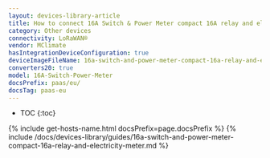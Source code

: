 ```yaml
---
layout: devices-library-article
title: How to connect 16A Switch & Power Meter compact 16A relay and electricity meter to ThingsBoard?
category: Other devices
connectivity: LoRaWAN®
vendor: MClimate
hasIntegrationDeviceConfiguration: true
deviceImageFileName: 16a-switch-and-power-meter-compact-16a-relay-and-electricity-meter.png
converters20: true
model: 16A-Switch-Power-Meter
docsPrefix: paas/eu/
docsTag: paas-eu
---
```


* TOC
{:toc}

{% include get-hosts-name.html docsPrefix=page.docsPrefix %}
{% include /docs/devices-library/guides/16a-switch-and-power-meter-compact-16a-relay-and-electricity-meter.md %}
